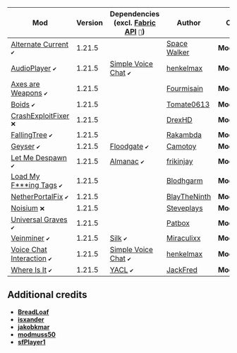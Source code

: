 | Mod | Version | Dependencies (excl. [Fabric API][url-fabric-api] `🔗`) | Author | CDN |
|-----|---------|--------------------------------------------------------|--------|-----|
| [Alternate Current][url-alternate-current] `✔️` | 1.21.5 | | [Space Walker][url-space-walker] | __Modrinth__ |
| [AudioPlayer][url-audio-player] `✔️` | 1.21.5 | [Simple Voice Chat][url-simple-voice-chat] `✔️` | [henkelmax][url-henkelmax] | __Modrinth__ |
| [Axes are Weapons][url-axes-are-weapons] `✔️` | 1.21.5 | | [Fourmisain][url-fourmisain] | __Modrinth__ |
| [Boids][url-boids] `✔️` | 1.21.5 | | [Tomate0613][url-tomate0613] | __Modrinth__ |
| [CrashExploitFixer][url-crash-exploit-fixer] `❌` | 1.21.5 | | [DrexHD][url-drexhd] | __Modrinth__ |
| [FallingTree][url-falling-tree] `✔️` | 1.21.5 | | [Rakambda][url-rakambda] | __Modrinth__ |
| [Geyser][url-geyser] `✔️` | 1.21.5 | [Floodgate][url-floodgate] `✔️` | [Camotoy][url-camotoy] | __Modrinth__ |
| [Let Me Despawn][url-let-me-despawn] `✔️` | 1.21.5 | [Almanac][url-almanac] `✔️` | [frikinjay][url-frikinjay] | __Modrinth__ |
| [Load My F***ing Tags][url-load-my-fucking-tags] `✔️` | 1.21.5 | | [Blodhgarm][url-blodhgarm] | __Modrinth__ |
| [NetherPortalFix][url-nether-portal-fix] `✔️` | 1.21.5 | | [BlayTheNinth][url-blaytheninth] | __Modrinth__ |
| [Noisium][url-noisium] `❌` | 1.21.5 | | [Steveplays][url-steveplays] | __Modrinth__ |
| [Universal Graves][url-universal-graves] `✔️` | 1.21.5 | | [Patbox][url-patbox] | __Modrinth__ |
| [Veinminer][url-veinminer] `✔️` | 1.21.5 | [Silk][url-silk] `✔️` | [Miraculixx][url-miraculixx] | __Modrinth__ |
| [Voice Chat Interaction][url-voice-chat-interaction] `✔️` | 1.21.5 | [Simple Voice Chat][url-simple-voice-chat] `✔️` | [henkelmax][url-henkelmax] | __Modrinth__ |
| [Where Is It][url-where-is-it] `✔️` | 1.21.5 | [YACL][url-yacl] `✔️` | [JackFred][url-jackfred] | __Modrinth__ |

## Additional credits
- [__BreadLoaf__][url-breadloaf]
- [__isxander__][url-isxander]
- [__jakobkmar__][url-jakobkmar]
- [__modmuss50__][url-modmuss50]
- [__sfPlayer1__][url-sfplayer1]

<!-- loaders -->
[url-fabric]: <https://maven.fabricmc.net/net/fabricmc/fabric-installer/1.0.1/fabric-installer-1.0.1.jar>
<!-- authors -->
[url-blaytheninth]: <https://modrinth.com/user/BlayTheNinth>
[url-blodhgarm]: <https://modrinth.com/user/Blodhgarm>
[url-breadloaf]: <https://modrinth.com/user/BreadLoaf>
[url-camotoy]: <https://modrinth.com/user/Camotoy>
[url-drexhd]: <https://modrinth.com/user/DrexHD>
[url-fourmisain]: <https://modrinth.com/user/Fourmisain>
[url-frikinjay]: <https://modrinth.com/user/frikinjay>
[url-henkelmax]: <https://modrinth.com/user/henkelmax>
[url-isxander]: <https://modrinth.com/user/isxander>
[url-jackfred]: <https://modrinth.com/user/JackFred>
[url-jakobkmar]: <https://modrinth.com/user/jakobkmar>
[url-miraculixx]: <https://modrinth.com/user/Miraculixx>
[url-modmuss50]: <https://modrinth.com/user/modmuss50>
[url-patbox]: <https://modrinth.com/user/Patbox>
[url-rakambda]: <https://modrinth.com/user/Rakambda>
[url-sfplayer1]: <https://modrinth.com/user/sfPlayer1>
[url-space-walker]: <https://modrinth.com/user/Space%20Walker>
[url-steveplays]: <https://modrinth.com/user/Steveplays>
[url-tomate0613]: <https://modrinth.com/user/Tomate0613>
<!-- mods -->
[url-almanac]: <https://cdn.modrinth.com/data/Gi02250Z/versions/mzFZuKaS/Almanac-1.21.5-fabric-1.4.5.jar>
[url-alternate-current]: <https://cdn.modrinth.com/data/r0v8vy1s/versions/eTNKfjl1/alternate-current-mc1.21.5-1.9.0.jar>
[url-audio-player]: <https://cdn.modrinth.com/data/SRlzjEBS/versions/gJYpGwtr/audioplayer-fabric-1.21.5-1.13.2.jar>
[url-axes-are-weapons]: <https://cdn.modrinth.com/data/1jvt7RTc/versions/IgfXr6Py/AxesAreWeapons-1.9.4-fabric-1.21.5.jar>
[url-balm]: <https://cdn.modrinth.com/data/MBAkmtvl/versions/GsLZWhdZ/balm-fabric-1.21.5-21.5.9.jar>
[url-boids]: <https://cdn.modrinth.com/data/2OckSy74/versions/aiZEd0aD/Boids-1.2.3.jar>
[url-crash-exploit-fixer]: <https://cdn.modrinth.com/data/Z5GdSH3X/versions/dqRkbGHB/crashexploitfixer-fabric-1.1.0%2B1.21.jar>
[url-fabric-api]: <https://cdn.modrinth.com/data/P7dR8mSH/versions/rYSz5dRU/fabric-api-0.119.6%2B1.21.5.jar>
[url-falling-tree]: <https://cdn.modrinth.com/data/Fb4jn8m6/versions/enSGEWts/FallingTree-1.21.5-1.21.5.2.jar>
[url-floodgate]: <https://cdn.modrinth.com/data/bWrNNfkb/versions/nyg969vQ/Floodgate-Fabric-2.2.4-b43.jar>
[url-geyser]: <https://cdn.modrinth.com/data/wKkoqHrH/versions/KNlDZpOZ/geyser-fabric-Geyser-Fabric-2.7.0-b800.jar>
[url-let-me-despawn]: <https://cdn.modrinth.com/data/vE2FN5qn/versions/M9egl08c/letmedespawn-1.21.5-fabric-1.5.1.jar>
[url-load-my-fucking-tags]: <https://cdn.modrinth.com/data/67kVxsaO/versions/jEDKD9YH/lmft-1.1.0%2B1.21.4-fabric.jar>
[url-nether-portal-fix]: <https://cdn.modrinth.com/data/nPZr02ET/versions/3xwbxqcv/netherportalfix-fabric-1.21.5-21.5.1.jar>
[url-noisium]: <https://cdn.modrinth.com/data/KuNKN7d2/versions/9NHdQfkN/noisium-fabric-2.5.0%2Bmc1.21.4.jar>
[url-silk]: <https://cdn.modrinth.com/data/aTaCgKLW/versions/mIi7Urva/silk-all-1.11.1.jar>
[url-simple-voice-chat]: <https://cdn.modrinth.com/data/9eGKb6K1/versions/8NDcr1mc/voicechat-fabric-1.21.5-2.5.28.jar>
[url-universal-graves]: <https://cdn.modrinth.com/data/yn9u3ypm/versions/ejJjBZIM/graves-3.7.1%2B1.21.5.jar>
[url-veinminer]: <https://cdn.modrinth.com/data/OhduvhIc/versions/ZYmGThcD/veinminer-fabric-2.4.1.jar>
[url-voice-chat-interaction]: <https://cdn.modrinth.com/data/qsSP2ZZ0/versions/FjQl1BYe/vcinteraction-fabric-1.21.5-1.0.8.jar>
[url-where-is-it]: <https://cdn.modrinth.com/data/FCTyEqkn/versions/K6qcgGyq/whereisit-2.6.4%2B1.21.2.jar>
[url-yacl]: <https://cdn.modrinth.com/data/1eAoo2KR/versions/5yBEzonb/yet_another_config_lib_v3-3.6.6%2B1.21.5-fabric.jar>
